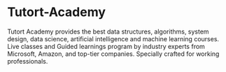 # Tutort-Academy
Tutort Academy provides the best data structures, algorithms, system design, data science, artificial intelligence and machine learning courses. Live classes and Guided learnings program by industry experts from Microsoft, Amazon, and top-tier companies. Specially crafted for working professionals.
